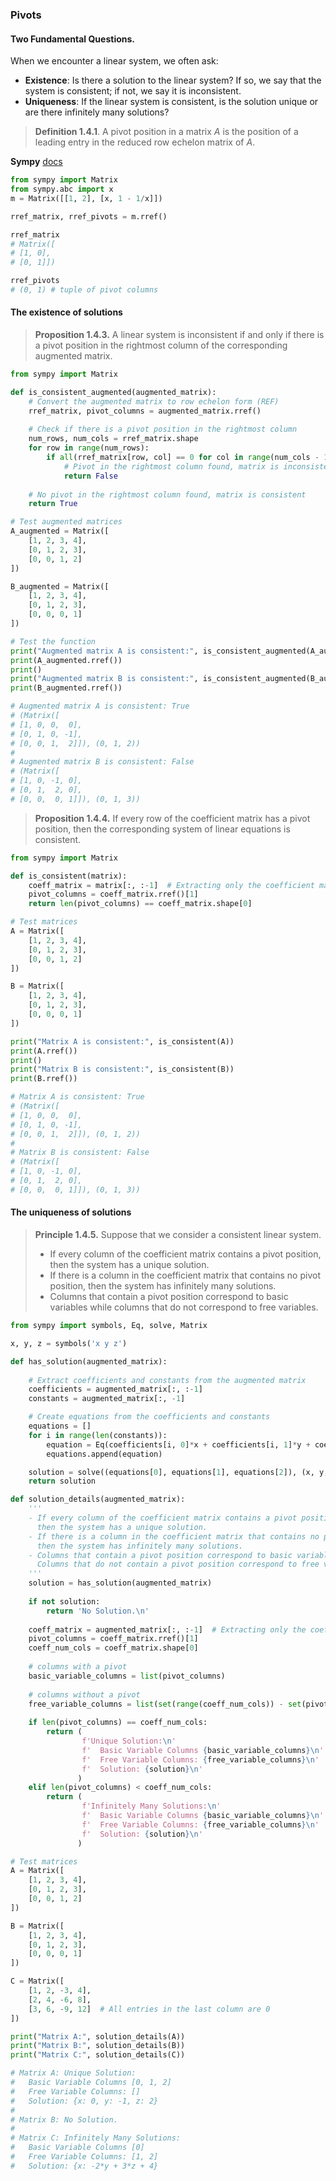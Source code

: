 

### Pivots

#### Two Fundamental Questions.

When we encounter a linear system, we often ask:

- **Existence**: Is there a solution to the linear system? If so, we say that the system is consistent; if not, we say it is inconsistent.
- **Uniqueness**: If the linear system is consistent, is the solution unique or are there infinitely many solutions?

> **Definition 1.4.1**.  A pivot position in a matrix $A$ is the position of a leading entry in the reduced row echelon matrix of $A$.

**Sympy** [docs](https://docs.sympy.org/latest/modules/matrices/matrices.html)
```python
from sympy import Matrix
from sympy.abc import x
m = Matrix([[1, 2], [x, 1 - 1/x]])

rref_matrix, rref_pivots = m.rref()

rref_matrix
# Matrix([
# [1, 0],
# [0, 1]])

rref_pivots
# (0, 1) # tuple of pivot columns
```

#### The existence of solutions

> **Proposition 1.4.3.**  A linear system is inconsistent if and only if there is a pivot position in the rightmost column of the corresponding augmented matrix.

```python
from sympy import Matrix

def is_consistent_augmented(augmented_matrix):
    # Convert the augmented matrix to row echelon form (REF)
    rref_matrix, pivot_columns = augmented_matrix.rref()
    
    # Check if there is a pivot position in the rightmost column
    num_rows, num_cols = rref_matrix.shape
    for row in range(num_rows):
        if all(rref_matrix[row, col] == 0 for col in range(num_cols - 1)) and rref_matrix[row, num_cols - 1] != 0:
            # Pivot in the rightmost column found, matrix is inconsistent
            return False
    
    # No pivot in the rightmost column found, matrix is consistent
    return True

# Test augmented matrices
A_augmented = Matrix([
    [1, 2, 3, 4],
    [0, 1, 2, 3],
    [0, 0, 1, 2]
])

B_augmented = Matrix([
    [1, 2, 3, 4],
    [0, 1, 2, 3],
    [0, 0, 0, 1]
])

# Test the function
print("Augmented matrix A is consistent:", is_consistent_augmented(A_augmented))
print(A_augmented.rref())
print()
print("Augmented matrix B is consistent:", is_consistent_augmented(B_augmented))
print(B_augmented.rref())

# Augmented matrix A is consistent: True
# (Matrix([
# [1, 0, 0,  0],
# [0, 1, 0, -1],
# [0, 0, 1,  2]]), (0, 1, 2))
# 
# Augmented matrix B is consistent: False
# (Matrix([
# [1, 0, -1, 0],
# [0, 1,  2, 0],
# [0, 0,  0, 1]]), (0, 1, 3))
```

> **Proposition 1.4.4.** If every row of the coefficient matrix has a pivot position, then the corresponding system of linear equations is consistent.

```python
from sympy import Matrix

def is_consistent(matrix):
    coeff_matrix = matrix[:, :-1]  # Extracting only the coefficient matrix
    pivot_columns = coeff_matrix.rref()[1]
    return len(pivot_columns) == coeff_matrix.shape[0]

# Test matrices
A = Matrix([
    [1, 2, 3, 4],
    [0, 1, 2, 3],
    [0, 0, 1, 2]
])

B = Matrix([
    [1, 2, 3, 4],
    [0, 1, 2, 3],
    [0, 0, 0, 1]
])

print("Matrix A is consistent:", is_consistent(A))
print(A.rref())
print()
print("Matrix B is consistent:", is_consistent(B))
print(B.rref())

# Matrix A is consistent: True
# (Matrix([
# [1, 0, 0,  0],
# [0, 1, 0, -1],
# [0, 0, 1,  2]]), (0, 1, 2))
# 
# Matrix B is consistent: False
# (Matrix([
# [1, 0, -1, 0],
# [0, 1,  2, 0],
# [0, 0,  0, 1]]), (0, 1, 3))
```

#### The uniqueness of solutions

> **Principle 1.4.5.**  Suppose that we consider a consistent linear system.
> - If every column of the coefficient matrix contains a pivot position, then the system has a unique solution.
> - If there is a column in the coefficient matrix that contains no pivot position, then the system has infinitely many solutions.
> - Columns that contain a pivot position correspond to basic variables while columns that do not correspond to free variables.

```python
from sympy import symbols, Eq, solve, Matrix

x, y, z = symbols('x y z')

def has_solution(augmented_matrix):
    
    # Extract coefficients and constants from the augmented matrix
    coefficients = augmented_matrix[:, :-1]
    constants = augmented_matrix[:, -1]

    # Create equations from the coefficients and constants
    equations = []
    for i in range(len(constants)):
        equation = Eq(coefficients[i, 0]*x + coefficients[i, 1]*y + coefficients[i, 2]*z, constants[i])
        equations.append(equation)

    solution = solve((equations[0], equations[1], equations[2]), (x, y, z))
    return solution

def solution_details(augmented_matrix):
    '''
    - If every column of the coefficient matrix contains a pivot position, 
      then the system has a unique solution.
    - If there is a column in the coefficient matrix that contains no pivot position, 
      then the system has infinitely many solutions.
    - Columns that contain a pivot position correspond to basic variables
      Columns that do not contain a pivot position correspond to free variables.
    '''
    solution = has_solution(augmented_matrix)
    
    if not solution:
        return 'No Solution.\n'
    
    coeff_matrix = augmented_matrix[:, :-1]  # Extracting only the coefficient matrix
    pivot_columns = coeff_matrix.rref()[1]
    coeff_num_cols = coeff_matrix.shape[0]
    
    # columns with a pivot
    basic_variable_columns = list(pivot_columns)
    
    # columns without a pivot
    free_variable_columns = list(set(range(coeff_num_cols)) - set(pivot_columns))
    
    if len(pivot_columns) == coeff_num_cols:
        return (
                f'Unique Solution:\n'
                f'  Basic Variable Columns {basic_variable_columns}\n'
                f'  Free Variable Columns: {free_variable_columns}\n'
                f'  Solution: {solution}\n'
               )
    elif len(pivot_columns) < coeff_num_cols:
        return (
                f'Infinitely Many Solutions:\n'
                f'  Basic Variable Columns {basic_variable_columns}\n'
                f'  Free Variable Columns: {free_variable_columns}\n'
                f'  Solution: {solution}\n'
               )

# Test matrices
A = Matrix([
    [1, 2, 3, 4],
    [0, 1, 2, 3],
    [0, 0, 1, 2]
])

B = Matrix([
    [1, 2, 3, 4],
    [0, 1, 2, 3],
    [0, 0, 0, 1]
])

C = Matrix([
    [1, 2, -3, 4],
    [2, 4, -6, 8],
    [3, 6, -9, 12]  # All entries in the last column are 0
])

print("Matrix A:", solution_details(A))
print("Matrix B:", solution_details(B))
print("Matrix C:", solution_details(C))

# Matrix A: Unique Solution:
#   Basic Variable Columns [0, 1, 2]
#   Free Variable Columns: []
#   Solution: {x: 0, y: -1, z: 2}
# 
# Matrix B: No Solution.
# 
# Matrix C: Infinitely Many Solutions:
#   Basic Variable Columns [0]
#   Free Variable Columns: [1, 2]
#   Solution: {x: -2*y + 3*z + 4}
```
